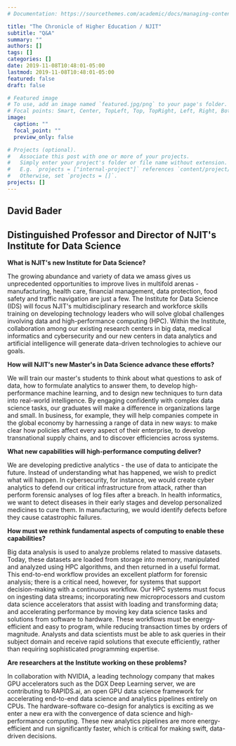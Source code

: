 ```yaml
---
# Documentation: https://sourcethemes.com/academic/docs/managing-content/

title: "The Chronicle of Higher Education / NJIT"
subtitle: "Q&A"
summary: ""
authors: []
tags: []
categories: []
date: 2019-11-08T10:48:01-05:00
lastmod: 2019-11-08T10:48:01-05:00
featured: false
draft: false

# Featured image
# To use, add an image named `featured.jpg/png` to your page's folder.
# Focal points: Smart, Center, TopLeft, Top, TopRight, Left, Right, BottomLeft, Bottom, BottomRight.
image:
  caption: ""
  focal_point: ""
  preview_only: false

# Projects (optional).
#   Associate this post with one or more of your projects.
#   Simply enter your project's folder or file name without extension.
#   E.g. `projects = ["internal-project"]` references `content/project/deep-learning/index.md`.
#   Otherwise, set `projects = []`.
projects: []
---
```


## **David Bader** ##
## Distinguished Professor and Director of NJIT's Institute for Data Science ##

**What is NJIT's new Institute for Data Science?**

The growing abundance and variety of data we amass gives us unprecedented opportunities to improve lives in multifold arenas - manufacturing, health care, financial management, data protection, food safety and traffic navigation are just a few. The Institute for Data Science (IDS) will focus NJIT's multidisciplinary research and workforce skills training on developing technology leaders who will solve global challenges involving data and high-performance computing (HPC). Within the Institute, collaboration among our existing research centers in big data, medical informatics and cybersecurity and our new centers in data analytics and artificial intelligence will generate data-driven technologies to achieve our goals. 

**How will NJIT's new Master's in Data Science advance these efforts?**

We will train our master's students to think about what questions to ask of data, how to formulate analytics to answer them, to develop high-performance machine learning, and to design new techniques to turn data into real-world intelligence. By engaging confidently with complex data science tasks, our graduates will make a difference in organizations large and small. In business, for example, they will help companies compete in the global economy by harnessing a range  of data in new ways: to make clear how policies affect every aspect of their enterprise, to develop transnational supply chains, and to discover efficiencies across systems. 

**What new capabilities will high-performance computing deliver?**

We are developing predictive analytics - the use of data to anticipate the future. Instead of understanding what has happened, we wish to predict what will happen. In cybersecurity, for instance, we would create cyber analytics to defend our critical infrastructure from attack, rather than perform forensic analyses of log files after a breach. In health informatics, we want to detect diseases in their early stages and develop personalized medicines to cure them. In manufacturing, we would identify defects before they cause catastrophic failures. 

**How must we rethink fundamental aspects of computing to enable these capabilities?**

Big data analysis is used to analyze problems related to massive datasets. Today, these datasets are loaded from storage into memory, manipulated and analyzed using HPC algorithms, and then returned in a useful format. This end-to-end workflow provides an excellent platform for forensic analysis; there is a critical need, however, for systems that support decision-making with a continuous workflow. Our HPC systems must focus on ingesting data streams; incorporating new microprocessors and custom data science accelerators that assist with loading and transforming data; and accelerating performance by moving key data science tasks and solutions from software to hardware. These workflows must be energy-efficient and easy to program, while reducing transaction times by orders of magnitude. Analysts and data scientists must be able to ask queries in their subject domain and receive rapid solutions that execute efficiently, rather than requiring sophisticated programming expertise. 

**Are researchers at the Institute working on these problems?**

In collaboration with NVIDIA, a leading technology company that makes GPU accelerators such as the DGX Deep Learning server, we are contributing to RAPIDS.ai, an open GPU data science framework for accelerating end-to-end data science and analytics pipelines entirely on CPUs. The hardware-software co-design for analytics is exciting as we enter a new era with the convergence of data science and high-performance computing. These new analytics pipelines are more energy-efficient and run significantly faster, which is critical for making swift, data-driven decisions.

